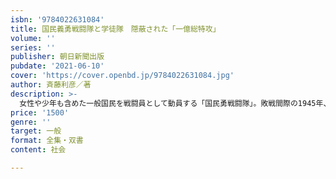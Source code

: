 ```yaml
---
isbn: '9784022631084'
title: 国民義勇戦闘隊と学徒隊　隠蔽された「一億総特攻」
volume: ''
series: ''
publisher: 朝日新聞出版
pubdate: '2021-06-10'
cover: 'https://cover.openbd.jp/9784022631084.jpg'
author: 斉藤利彦／著
description: >-
  女性や少年も含めた一般国民を戦闘員として動員する「国民勇戦闘隊」。敗戦間際の1945年、本土決戦に備えて組織された部隊の新資料が、戦後70年以上経て発見された。「１億総特攻」の戦闘が寸前まで迫っていた実態を第一級の資料が示す。
price: '1500'
genre: ''
target: 一般
format: 全集・双書
content: 社会

---
```

